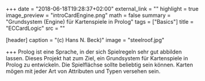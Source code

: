 +++
date = "2018-06-18T19:28:37+02:00"
external_link = ""
highlight = true
image_preview = "introCardEngine.png"
math = false
summary = "Grundsystem (Engine) für Kartenspiele in Prolog"
tags = ["Basics"]
title = "ECCardLogic"
src = ""

[header]
  caption = "(c) Hans N. Beck)"
  image = "steelroof.jpg"

+++
Prolog ist eine Sprache, in der sich Spielregeln sehr gut abbilden lassen. Dieses Projekt hat zum Ziel, ein Grundsystem für Kartenspiele in Prolog zu entwickeln. Die Spielflächse sollte beliebtig sein können. Karten mögen mit jeder Art von Attributen und Typen versehen sein. 
